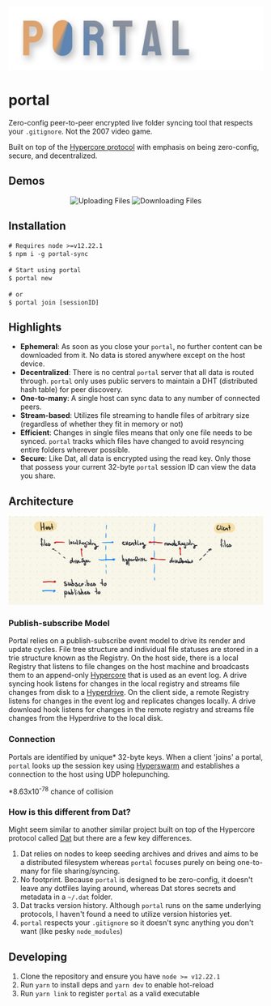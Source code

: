 ![Banner](assets/logo.png)

# portal
Zero-config peer-to-peer encrypted live folder syncing tool that respects your `.gitignore`. Not the 2007 video game.

Built on top of the [Hypercore protocol](https://hypercore-protocol.org/) with emphasis on being zero-config, secure, and decentralized.

## Demos
<p align="center">
  <img alt="Uploading Files" src="assets/upload-demo.gif" width="45%">
  <img alt="Downloading Files" src="assets/download-demo.gif" width="45%">
</p>

## Installation
```shell
# Requires node >=v12.22.1
$ npm i -g portal-sync

# Start using portal
$ portal new

# or 
$ portal join [sessionID]
```

## Highlights
* **Ephemeral**: As soon as you close your `portal`, no further content can be downloaded from it. No data is stored anywhere except on the host device.
* **Decentralized**: There is no central `portal` server that all data is routed through. `portal` only uses public servers to maintain a DHT (distributed hash table) for peer discovery.
* **One-to-many**: A single host can sync data to any number of connected peers.
* **Stream-based**: Utilizes file streaming to handle files of arbitrary size (regardless of whether they fit in memory or not)
* **Efficient**: Changes in single files means that only one file needs to be synced. `portal` tracks which files have changed to avoid resyncing entire folders wherever possible.
* **Secure**: Like Dat, all data is encrypted using the read key. Only those that possess your current 32-byte `portal` session ID can view the data you share.


## Architecture
![Project Architecture](assets/architecture.jpg)

### Publish-subscribe Model
Portal relies on a publish-subscribe event model to drive its render and update cycles. File tree structure and individual file statuses are stored in a trie structure known as the Registry. On the host side, there is a local Registry that listens to file changes on the host machine and broadcasts them to an append-only [Hypercore](https://hypercore-protocol.org/protocol/#hypercore) that is used as an event log. A drive syncing hook listens for changes in the local registry and streams file changes from disk to a [Hyperdrive](https://hypercore-protocol.org/protocol/#hyperdrive). On the client side, a remote Registry listens for changes in the event log and replicates changes locally. A drive download hook listens for changes in the remote registry and streams file changes from the Hyperdrive to the local disk.

### Connection
Portals are identified by unique* 32-byte keys. When a client 'joins' a portal, `portal` looks up the session key using [Hyperswarm](https://hypercore-protocol.org/protocol/#hyperswarm) and establishes a connection to the host using UDP holepunching.

*8.63x10<sup>-78</sup> chance of collision

### How is this different from Dat?
Might seem similar to another similar project built on top of the Hypercore protocol called [Dat](https://github.com/datproject/dat) but there are a few key differences.
1. Dat relies on nodes to keep seeding archives and drives and aims to be a distributed filesystem whereas `portal` focuses purely on being one-to-many for file sharing/syncing.
2. No footprint. Because `portal` is designed to be zero-config, it doesn't leave any dotfiles laying around, whereas Dat stores secrets and metadata in a `~/.dat` folder.
3. Dat tracks version history. Although `portal` runs on the same underlying protocols, I haven't found a need to utilize version histories yet.
4. `portal` respects your `.gitignore` so it doesn't sync anything you don't want (like pesky `node_modules`)

## Developing
1. Clone the repository and ensure you have `node >= v12.22.1`
2. Run `yarn` to install deps and `yarn dev` to enable hot-reload
3. Run `yarn link` to register `portal` as a valid executable